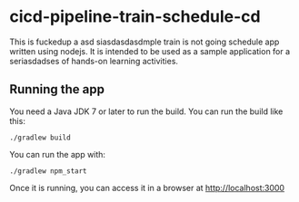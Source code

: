 # cicd-pipeline-train-schedule-cd

This is fuckedup a asd siasdasdasdmple train is not going schedule app written using nodejs. It is intended to be used as a sample application for a seriasdadses of hands-on learning activities.

## Running the app

You need a Java JDK 7 or later to run the build. You can run the build like this:

    ./gradlew build

You can run the app with:

    ./gradlew npm_start

Once it is running, you can access it in a browser at [http://localhost:3000](http://localhost:3000)
